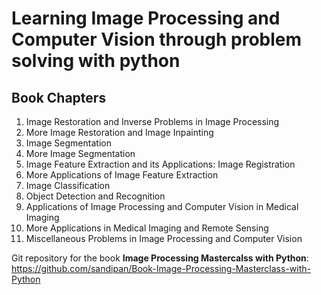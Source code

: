 # Learning Image Processing and Computer Vision through problem solving with python

## Book Chapters
1.	Image Restoration and Inverse Problems in Image Processing
2.	More Image Restoration and Image Inpainting
3.	Image Segmentation
4.  More Image Segmentation
5.	Image Feature Extraction and its Applications: Image Registration
6.	More Applications of Image Feature Extraction
7.	Image Classification
8.	Object Detection and Recognition
9.	Applications of Image Processing and Computer Vision in Medical Imaging
10.	More Applications in Medical Imaging and Remote Sensing
11.	Miscellaneous Problems in Image Processing and Computer Vision


Git repository for the book **Image Processing Mastercalss with Python**: https://github.com/sandipan/Book-Image-Processing-Masterclass-with-Python

